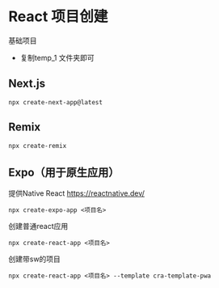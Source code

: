 # React 项目创建



基础项目

- 复制temp_1 文件夹即可



## Next.js

```
npx create-next-app@latest
```

## Remix



```
npx create-remix
```



## Expo（用于原生应用）

提供Native React https://reactnative.dev/ 

```
npx create-expo-app <项目名>
```



创建普通react应用

```
npx create-react-app <项目名>
```

创建带sw的项目

```
npx create-react-app <项目名> --template cra-template-pwa

```


